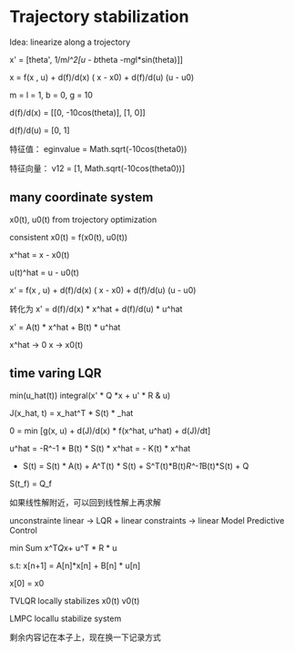# Trajectory stabilization

Idea: linearize along a trojectory

x' = [theta', 1/m*l^2[u - b*theta -m*g*l*sin(theta)]] 

x = f(x , u) + d(f)/d(x) ( x - x0) + d(f)/d(u) (u - u0)

m = l = 1, b = 0, g = 10

d(f)/d(x) = [[0, -10cos(theta)], [1, 0]]

d(f)/d(u) = [0, 1]

特征值：
eginvalue = Math.sqrt(-10cos(theta0))

特征向量：
v12 = [1, Math.sqrt(-10cos(theta0))]


## many coordinate system

x0(t), u0(t) from trojectory optimization 

consistent x0(t) = f(x0(t), u0(t))

x^hat = x - x0(t)

u(t)^hat = u - u0(t)

x‘ = f(x , u) + d(f)/d(x) ( x - x0) + d(f)/d(u) (u - u0)

转化为
x' = d(f)/d(x) * x^hat + d(f)/d(u) * u^hat


x' = A(t) * x^hat + B(t) * u^hat

x^hat -> 0 x -> x0(t)

## time varing LQR

min(u_hat(t)) integral(x' * Q *x + u' * R & u)

J(x_hat, t) = x_hat^T * S(t) * _hat

0 = min [g(x, u) + d(J)/d(x) * f(x^hat, u^hat) + d(J)/dt]

u^hat = -R^-1 * B(t) * S(t) * x^hat = - K(t) * x^hat

- S(t) = S(t) * A(t) + A^T(t) * S(t) + S^T(t)*B(t)*R^-1*B(t)*S(t) + Q

S(t_f) = Q_f

如果线性解附近，可以回到线性解上再求解

unconstrainte linear -> LQR + linear constraints -> linear Model Predictive Control 

min Sum x^T*Q*x+ u^T * R * u

s.t: x[n+1] = A[n]*x[n] + B[n] * u[n]

x[0] = x0

TVLQR  locally stabilizes x0(t) v0(t)

LMPC locallu stabilize system

剩余内容记在本子上，现在换一下记录方式